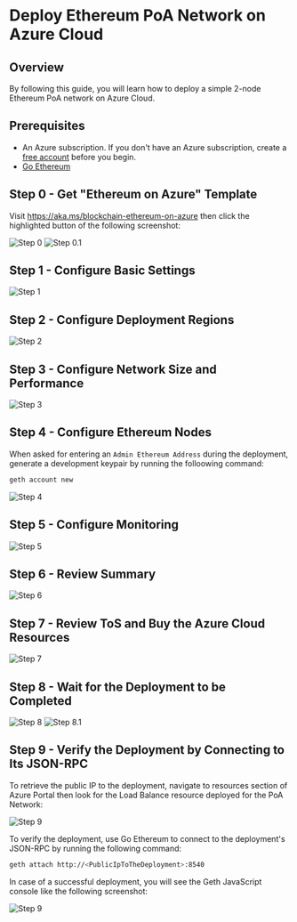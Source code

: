 # Deploy Ethereum PoA Network on Azure Cloud

## Overview

By following this guide, you will learn how to deploy a simple 2-node Ethereum PoA network on Azure Cloud.

## Prerequisites

* An Azure subscription. If you don't have an Azure subscription, create a [free account](https://azure.microsoft.com/free/?WT.mc_id=A261C142F) before you begin.
* [Go Ethereum](https://geth.ethereum.org/)

## Step 0 - Get "Ethereum on Azure" Template

Visit https://aka.ms/blockchain-ethereum-on-azure then click the highlighted button of the following screenshot:

![Step 0](https://i.imgur.com/fyFHvXx.png)
![Step 0.1](https://i.imgur.com/oO6aUYT.png)

## Step 1 - Configure Basic Settings 

![Step 1](https://i.imgur.com/RV5LDIF.png)

## Step 2 - Configure Deployment Regions

![Step 2](https://i.imgur.com/oYpbCsn.png)

## Step 3 - Configure Network Size and Performance

![Step 3](https://i.imgur.com/7dKoFXd.png)

## Step 4 - Configure Ethereum Nodes

When asked for entering an `Admin Ethereum Address` during the deployment, generate a development keypair by running the folloowing command: 

```bash
geth account new
```

![Step 4](https://i.imgur.com/mICl3wf.png)

## Step 5 - Configure Monitoring

![Step 5](https://i.imgur.com/5LM3WRB.png)

## Step 6 - Review Summary

![Step 6](https://i.imgur.com/OT3NWWU.png)

## Step 7 - Review ToS and Buy the Azure Cloud Resources

![Step 7](https://i.imgur.com/6YcpUtz.png)

## Step 8 - Wait for the Deployment to be Completed

![Step 8](https://i.imgur.com/Np9wlEZ.png)
![Step 8.1](https://i.imgur.com/Kp9UmNg.png)

## Step 9 - Verify the Deployment by Connecting to Its JSON-RPC

To retrieve the public IP to the deployment, navigate to resources section of Azure Portal then look for the Load Balance resource deployed for the PoA Network:

![Step 9](https://i.imgur.com/AtxK8uG.png)

To verify the deployment, use Go Ethereum to connect to the deployment's JSON-RPC by running the following command:

```bash
geth attach http://<PublicIpToTheDeployment>:8540
```

In case of a successful deployment, you will see the Geth JavaScript console like the following screenshot:

![Step 9](https://i.imgur.com/7eG0PI2.png)  